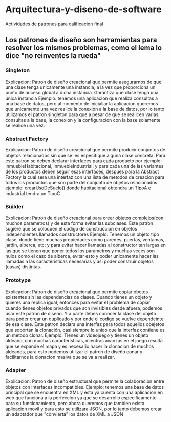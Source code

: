 # Arquitectura-y-diseno-de-software
Actividades de patrones para calificacion final

## Los patrones de diseño son herramientas para resolver los mismos problemas, como el lema lo dice "no reinventes la rueda"

### Singleton

Explicacion: Patron de diseño creacional que permite asegurarnos de que una clase tenga unicamente una instancia, a la vez que proporciona un punto de acceso global a dicha instancia. Garantiza que clase tenga una única instancia
Ejemplo: tenemos una aplicacion que realiza consultas a una base de datos, pero al momento de inicialiar la aplicacion queremos que unicamente una vez realice la conexion a la base de datos, por lo tanto utilizamos el patron singleton para que a pesar de que se realicen varias consultas a la base, la conexion y la configuracion con la base solamente se realice una vez.

### Abstract Factory

Explicacion: Patron de diseño creacional que permite producir conjuntos de objetos relacionados sin que se les especifique alguna clase concreta.
Para este patron se deben declarar interfaces para cada producto por ejemplo: inmuebleHabitacional, inmuebleIndustrial; y para cada una de las variantes de los productos deben seguir esas interfaces, despues para la Abstract Factory la cual sera una interfaz con una lista de metodos de creacion para todos los productos que son parte del conjunto de objetos relacionados ejemplo: crearUsoDeSuelo() donde habitacional obtendra un TipoA e industrial tendra un TipoC

### Builder

Explicacion: Patron de diseño creacional para crear objetos complejos(con muchos parametros) y de esta forma evitar las subclases. Este patron sugiere que se coloquen el codigo de construccion en objetos independientes llamados constructores
Ejemplo: Tenemos un objeto tipo clase, donde tiene muchas propiedades como paredes, puertas, ventamas, jardin, alberca, etc; y para evitar hacer llamadas al constructor tan largas en las que se tienen que poner todos los parametros y muchas veces son nulos como el caso de alberca, evitar esto y poder unicamente hacer las llamadas a las caracteristicas necesarias y asi poder construir objetos (casas) distintas.

### Prototype

Explicacion: Patron de diseño creacional que permite copiar obetos existentes sin las dependencias de clases. Cuando tienes un objeto y quieres una replica igual, entonces para evitar el problema de copiar cuando tienes objetos privados que son invisibles desde afuera, podemos usar este patron de diseño. Y a parte debes conocer la clase del objeto para poder crear un duplicado y por ende el codigo se vuelve dependeinte de esa clase. Este patron declara una interfaz para todos aquellos obejetos que soportan la clonación, casi siempre lo unico que la interfaz contiene es un metodo clonar.
Ejemplo: Tienes un videojuego y tienes un objeto aldeano, con muchas caracteristicas, mientras avanzas en el juego resulta que se expande el mapa y es necesario hacer la clonacion de muchos aldeanos, para esto podemos utilizar el patron de diseño conar y facilitarnos la clonacion masiva que se va a realizar.


### Adapter

Explicacion: Patron de diseño estructural que permite la colaboracion entre objetos con interfaces incompatibles.
Ejemplo: tenemos una base de datos principal que se encuentra en XML y esta ya cuenta con una aplicacion en web que funciona a la perfeccion ya que se desarrollo especificamente para su funcionamiento, pero ahora queremos que tambien exista aplicacion movil y para esto se utilizara JSON, por lo tanto debemos crear un adaptador que "convierta" los datos de XML a JSON
